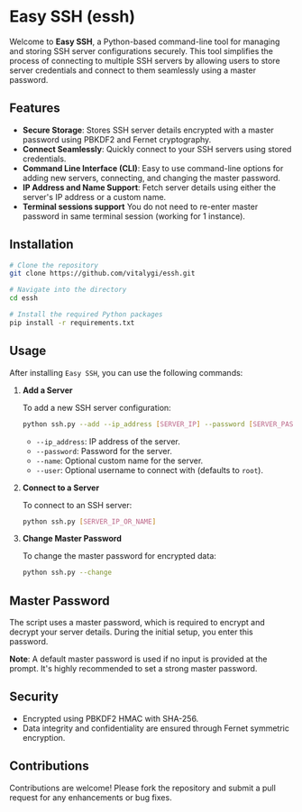 # Easy SSH (essh)

Welcome to **Easy SSH**, a Python-based command-line tool for managing and storing SSH server configurations securely. This tool simplifies the process of connecting to multiple SSH servers by allowing users to store server credentials and connect to them seamlessly using a master password.

## Features

- **Secure Storage**: Stores SSH server details encrypted with a master password using PBKDF2 and Fernet cryptography.
- **Connect Seamlessly**: Quickly connect to your SSH servers using stored credentials.
- **Command Line Interface (CLI)**: Easy to use command-line options for adding new servers, connecting, and changing the master password.
- **IP Address and Name Support**: Fetch server details using either the server's IP address or a custom name.
- **Terminal sessions support** You do not need to re-enter master password in same terminal session (working for 1 instance).

## Installation

```bash
# Clone the repository
git clone https://github.com/vitalygi/essh.git

# Navigate into the directory
cd essh

# Install the required Python packages
pip install -r requirements.txt
```

## Usage

After installing `Easy SSH`, you can use the following commands:

1. **Add a Server**

   To add a new SSH server configuration:

   ```bash
   python ssh.py --add --ip_address [SERVER_IP] --password [SERVER_PASSWORD] --name [SERVER_NAME] --user [USERNAME]
   ```

   - `--ip_address`: IP address of the server.
   - `--password`: Password for the server.
   - `--name`: Optional custom name for the server.
   - `--user`: Optional username to connect with (defaults to `root`).

2. **Connect to a Server**

   To connect to an SSH server:

   ```bash
   python ssh.py [SERVER_IP_OR_NAME]
   ```

3. **Change Master Password**

   To change the master password for encrypted data:

   ```bash
   python ssh.py --change
   ```

## Master Password

The script uses a master password, which is required to encrypt and decrypt your server details. During the initial setup, you enter this password.

**Note**: A default master password is used if no input is provided at the prompt. It's highly recommended to set a strong master password.

## Security

- Encrypted using PBKDF2 HMAC with SHA-256.
- Data integrity and confidentiality are ensured through Fernet symmetric encryption.


## Contributions

Contributions are welcome! Please fork the repository and submit a pull request for any enhancements or bug fixes.
